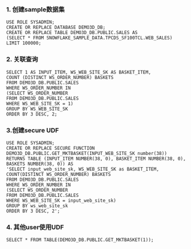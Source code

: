 ### 1. 创建sample数据集
    USE ROLE SYSADMIN;
    CREATE OR REPLACE DATABASE DEMO3D_DB;
    CREATE OR REPLACE TABLE DEMO3D_DB.PUBLIC.SALES AS
    (SELECT * FROM SNOWFLAKE_SAMPLE_DATA.TPCDS_SF100TCL.WEB_SALES)
    LIMIT 100000;

### 2. 关联查询
    SELECT 1 AS INPUT_ITEM, WS_WEB_SITE_SK AS BASKET_ITEM,
    COUNT (DISTINCT WS_ORDER_NUMBER) BASKETS
    FROM DEMO3D_DB.PUBLIC.SALES
    WHERE WS_ORDER_NUMBER IN
    (SELECT WS_ORDER_NUMBER
    FROM DEMO3D_DB.PUBLIC.SALES
    WHERE WS_WEB_SITE_SK = 1)
    GROUP BY WS_WEB_SITE_SK
    ORDER BY 3 DESC, 2;

### 3.创建secure UDF
    USE ROLE SYSADMIN;
    CREATE OR REPLACE SECURE FUNCTION
    DEMO3D_DB.PUBLIC.GET_MKTBASKET(INPUT_WEB_SITE_SK number(38))
    RETURNS TABLE (INPUT_ITEM NUMBER(38, 0), BASKET_ITEM NUMBER(38, 0),
    BASKETS NUMBER(38, 0)) AS
    'SELECT input_web_site_sk, WS_WEB_SITE_SK as BASKET_ITEM,
    COUNT(DISTINCT WS_ORDER_NUMBER) BASKETS
    FROM DEMO3D_DB.PUBLIC.SALES
    WHERE WS_ORDER_NUMBER IN
    (SELECT WS_ORDER_NUMBER
    FROM DEMO3D_DB.PUBLIC.SALES
    WHERE WS_WEB_SITE_SK = input_web_site_sk)
    GROUP BY ws_web_site_sk
    ORDER BY 3 DESC, 2';

### 4. 其他user使用UDF
    SELECT * FROM TABLE(DEMO3D_DB.PUBLIC.GET_MKTBASKET(1));

